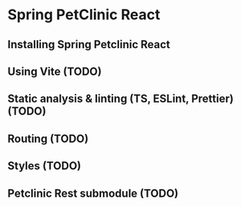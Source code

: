 # Spring PetClinic React

## Installing Spring Petclinic React

## Using Vite (TODO)

## Static analysis & linting (TS, ESLint, Prettier) (TODO)

## Routing (TODO)

## Styles (TODO)

## Petclinic Rest submodule (TODO)